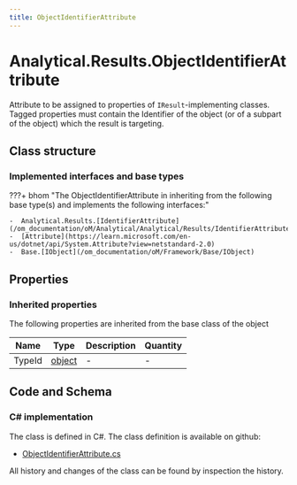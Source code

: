 ```yaml
---
title: ObjectIdentifierAttribute
---
```


# Analytical.Results.ObjectIdentifierAttribute

Attribute to be assigned to properties of `IResult`-implementing classes. Tagged properties must contain the Identifier of the object (or of a subpart of the object) which the result is targeting.

## Class structure

### Implemented interfaces and base types

???+ bhom "The ObjectIdentifierAttribute in inheriting from the following base type(s) and implements the following interfaces:"

    -  Analytical.Results.[IdentifierAttribute](/om_documentation/oM/Analytical/Analytical/Results/IdentifierAttribute)
    -  [Attribute](https://learn.microsoft.com/en-us/dotnet/api/System.Attribute?view=netstandard-2.0)
    -  Base.[IObject](/om_documentation/oM/Framework/Base/IObject)


## Properties

### Inherited properties
The following properties are inherited from the base class of the object

| Name             | Type             | Description      | Quantity         |
|------------------|------------------|------------------|------------------|
| TypeId | [object](https://learn.microsoft.com/en-us/dotnet/api/System.Object?view=netstandard-2.0) | - | - |


## Code and Schema

### C# implementation

The class is defined in C#. The class definition is available on github:

- [ObjectIdentifierAttribute.cs](https://github.com/BHoM/BHoM/blob/develop/Analytical_oM/Results/Attributes/ObjectIdentifierAttribute.cs)

All history and changes of the class can be found by inspection the history.
